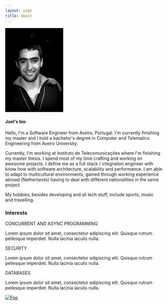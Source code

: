 ```yaml
---
layout: page
title: About
---
```


<link rel="stylesheet" href="https://maxcdn.bootstrapcdn.com/font-awesome/4.4.0/css/font-awesome.min.css">

<img src="/public/current_picture.jpg" alt="color photo ftl" width="186" height="269" />

<h4>Joel's bio</h4>

Hello, I'm a Software Engineer from Aveiro, Portugal. I'm currently finishing my master and I hold a bachelor's degree in Computer and Telematics Engineering from Aveiro University.

Currently, I'm working at Instituto de Telecomunicações where I'm finishing my master thesis. I spend most of my time crafting and working on awesome projects. I define me as a full stack / integration engineer with know how with software architecture, scalability and performance. I am able to adapt to multicultural environments, gained through working experience abroad (Netherlands) having to deal with different nationalities in the same project. 

My hobbies, besides developing and all tech stuff, include sports, music and travelling.

<h3>Interests</h3>

CONCURRENT AND ASYNC PROGRAMMING

Lorem ipsum dolor sit amet, consectetur adipiscing elit. Quisque rutrum pellesque imperdiet. Nulla lacinia iaculis nulla.

SECURITY

Lorem ipsum dolor sit amet, consectetur adipiscing elit. Quisque rutrum pellesque imperdiet. Nulla lacinia iaculis nulla.

DATABASES

Lorem ipsum dolor sit amet, consectetur adipiscing elit. Quisque rutrum pellesque imperdiet. Nulla lacinia iaculis nulla.

<a href="https://www.linkedin.com/in/joelpinheiro" rel="some text">![Foo](http://joelpinheiro.github.io/public/icons/32/social-011_linkedin.png)</a>
